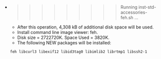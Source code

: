 * >>>>>>>>> Running inst-std-accessories-feh.sh ...
  * After this operation, 4,308 kB of additional disk space will be used.
  * Install command line image viewer: feh.
  * Disk size = 2722720K. Space Used = 3820K.
  * The following NEW packages will be installed:
  ```bash
  feh libcurl3 libexif12 libid3tag0 libimlib2 librtmp1 libssh2-1
  ```
